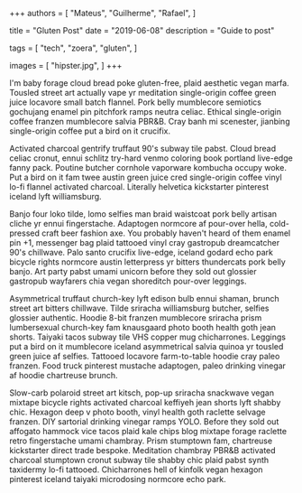 +++
authors = [
    "Mateus",
    "Guilherme",
    "Rafael",
]

title = "Gluten Post"
date = "2019-06-08"
description = "Guide to post"

tags = [
    "tech",
    "zoera",
    "gluten",
]

images = [
    "hipster.jpg",
]
+++


I'm baby forage cloud bread poke gluten-free, plaid aesthetic vegan marfa. Tousled street art actually vape yr meditation single-origin coffee green juice locavore small batch flannel. Pork belly mumblecore semiotics gochujang enamel pin pitchfork ramps neutra celiac. Ethical single-origin coffee franzen mumblecore salvia PBR&B. Cray banh mi scenester, jianbing single-origin coffee put a bird on it crucifix.

Activated charcoal gentrify truffaut 90's subway tile pabst. Cloud bread celiac cronut, ennui schlitz try-hard venmo coloring book portland live-edge fanny pack. Poutine butcher cornhole vaporware kombucha occupy woke. Put a bird on it fam twee austin green juice cred single-origin coffee vinyl lo-fi flannel activated charcoal. Literally helvetica kickstarter pinterest iceland lyft williamsburg.

Banjo four loko tilde, lomo selfies man braid waistcoat pork belly artisan cliche yr ennui fingerstache. Adaptogen normcore af pour-over hella, cold-pressed craft beer fashion axe. You probably haven't heard of them enamel pin +1, messenger bag plaid tattooed vinyl cray gastropub dreamcatcher 90's chillwave. Palo santo crucifix live-edge, iceland godard echo park bicycle rights normcore austin letterpress yr bitters thundercats pork belly banjo. Art party pabst umami unicorn before they sold out glossier gastropub wayfarers chia vegan shoreditch pour-over leggings.

Asymmetrical truffaut church-key lyft edison bulb ennui shaman, brunch street art bitters chillwave. Tilde sriracha williamsburg butcher, selfies glossier authentic. Hoodie 8-bit franzen mumblecore sriracha prism lumbersexual church-key fam knausgaard photo booth health goth jean shorts. Taiyaki tacos subway tile VHS copper mug chicharrones. Leggings put a bird on it mumblecore iceland asymmetrical salvia quinoa yr tousled green juice af selfies. Tattooed locavore farm-to-table hoodie cray paleo franzen. Food truck pinterest mustache adaptogen, paleo drinking vinegar af hoodie chartreuse brunch.

Slow-carb polaroid street art kitsch, pop-up sriracha snackwave vegan mixtape bicycle rights activated charcoal keffiyeh jean shorts lyft shabby chic. Hexagon deep v photo booth, vinyl health goth raclette selvage franzen. DIY sartorial drinking vinegar ramps YOLO. Before they sold out affogato hammock vice tacos plaid kale chips blog mixtape forage raclette retro fingerstache umami chambray. Prism stumptown fam, chartreuse kickstarter direct trade bespoke. Meditation chambray PBR&B activated charcoal stumptown cronut subway tile shabby chic plaid pabst synth taxidermy lo-fi tattooed. Chicharrones hell of kinfolk vegan hexagon pinterest iceland taiyaki microdosing normcore echo park.